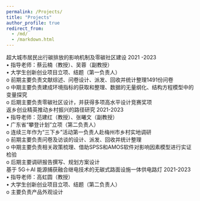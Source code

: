 ```yaml
---
permalink: /Projects/
title: "Projects"
author_profile: true
redirect_from: 
  - /md/
  - /markdown.html
---
```



超大城市居民出行碳排放的影响机制及零碳社区建设                                2021 -2023  
•	指导老师：蔡云楠（教授）、吴蓉（副教授）  
•	大学生创新创业项目立项、结题（第一负责人）      	
o	前期主要负责文献综述、问卷设计、派发、回收并统计整理1491份问卷    
o	中期主要负责建成环境指标的获取和整理、数据的无量纲化、结构方程模型中的变量探究  
o	后期主要负责零碳社区设计，并获得多项高水平设计竞赛奖项  
返乡创业精英推动乡村振兴的路径研究                                               2021-2023  
•	指导老师：范建红（教授）、张曦文（副教授）   
•	广东省“攀登计划”立项（第二负责人）                                                                     
o	连续三年作为“三下乡”活动第一负责人赴梅州市乡村实地调研  
o	前期主要负责问卷及访谈的设计、派发、回收并统计整理  
o	中期主要负责相关政策梳理、借助SPSS和AMOS软件对影响因素模型进行实证检验  
o	后期主要调研报告撰写、规划方案设计  
基于 5G＋AI 能源捕获融合继电技术的无碳式路面设施一体供电路灯                    2021-2023  
•	指导老师：高虹圆（教授）  
•	大学生创新创业项目立项、结题（第二负责人）  
o	主要负责产品外观设计  

